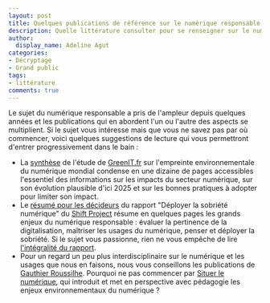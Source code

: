 ```yaml
---
layout: post
title: Quelques publications de référence sur le numérique responsable
description: Quelle littérature consulter pour se renseigner sur le numérique responsable ?
author:
  display_name: Adeline Agut
categories: 
- Décryptage
- Grand public
tags:
- littérature
comments: true
---
```



Le sujet du numérique responsable a pris de l'ampleur depuis quelques années et les publications qui en abordent l'un ou l'autre des aspects se multiplient. Si le sujet vous intéresse mais que vous ne savez pas par où commencer, voici quelques suggestions de lecture qui vous permettront d'entrer progressivement dans le bain :
- La [synthèse](https://www.greenit.fr/wp-content/uploads/2019/10/2019-10-GREENIT-etude_EENM-synthese-accessible.VF_.pdf) de l'étude de [GreenIT.fr](https://GreenIT.fr) sur l'empreinte environnementale du numérique mondial condense en une dizaine de pages accessibles l'essentiel des informations sur les impacts du secteur numérique, sur son évolution plausible d'ici 2025 et sur les bonnes pratiques à adopter pour limiter son impact.
- Le [résumé pour les décideurs](https://theshiftproject.org/wp-content/uploads/2020/10/Deployer-la-sobriete-numerique_Resume_ShiftProject.pdf) du rapport "Déployer la sobriété numérique" du [Shift Project](https://theshiftproject.org/) résume en quelques pages les grands enjeux du numérique responsable : évaluer la pertinence de la digitalisation, maîtriser les usages du numérique, penser et déployer la sobriété. Si le sujet vous passionne, rien ne vous empêche de lire [l'intégralité du rapport](https://theshiftproject.org/wp-content/uploads/2020/10/Deployer-la-sobriete-numerique_Rapport-complet_ShiftProject.pdf). 
- Pour un regard un peu plus interdisciplinaire sur le numérique et les usages que nous en faisons, nous vous conseillons les publications de [Gauthier Roussilhe](http://gauthierroussilhe.com/). Pourquoi ne pas commencer par [Situer le numérique](https://situer-le-numerique.netlify.app/), qui introduit et met en perspective avec pédagogie les enjeux environnementaux du numérique ?
